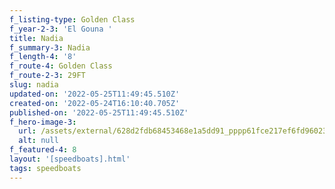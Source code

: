 ```yaml
---
f_listing-type: Golden Class
f_year-2-3: 'El Gouna '
title: Nadia
f_summary-3: Nadia
f_length-4: '8'
f_route-4: Golden Class
f_route-2-3: 29FT
slug: nadia
updated-on: '2022-05-25T11:49:45.510Z'
created-on: '2022-05-24T16:10:40.705Z'
published-on: '2022-05-25T11:49:45.510Z'
f_hero-image-3:
  url: /assets/external/628d2fdb68453468e1a5dd91_pppp61fce217ef6fd9602353fe37_1.jpg
  alt: null
f_featured-4: 8
layout: '[speedboats].html'
tags: speedboats
---
```



